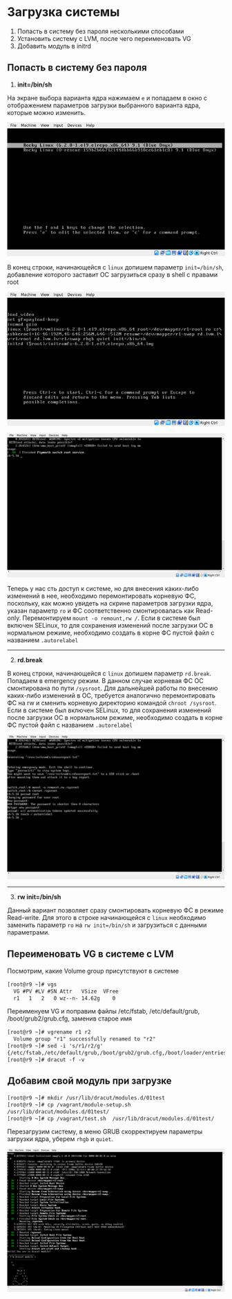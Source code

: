 # Загрузка системы
1. Попасть в систему без пароля несколькими способами
2. Установить систему с LVM, после чего переименовать VG
3. Добавить модуль в initrd
## Попасть в систему без пароля
1. **init=/bin/sh**

На экране выбора варианта ядра нажимаем `e` и попадаем в окно с отображением параметров загрузки выбранного варианта ядра, которые можно изменить.

![меню GRUB (img_1)](./images/img_1.png)

В конец строки, начинающейся с `linux` допишем параметр `init=/bin/sh`, добавление которого заставит ОС загрузиться сразу в shell с правами root

![параметры загрузки (img_2)](./images/img_2.png)

![консоль (img_3)](./images/img_3.png)

Теперь у нас сть доступ к системе, но для внесения каких-либо изменений в нее, необходимо перемонтировать корневую ФС, поскольку, как можно увидеть на скрине параметров загрузки ядра, указан параметр `ro` и ФС соответственно смонтировалась как Read-only. Перемонтируем ```mount -o remount,rw /```. Если в системе был включен SELinux, то для сохранения изменений после загрузки ОС в нормальном режиме, необходимо создать в корне ФС пустой файл с названием `.autorelabel`

---
2. **rd.break**

В конец строки, начинающейся с `linux` допишем параметр `rd.break`. Попадаем в emergency режим. В данном случае корневая ФС ОС смонтирована по пути `/sysroot`. Для дальнейшей работы по внесению каких-либо изменений в ОС, требуется аналогично перемонтировать ФС на rw и сменить корневую директорию командой `chroot /sysroot`. Если в системе был включен SELinux, то для сохранения изменений после загрузки ОС в нормальном режиме, необходимо создать в корне ФС пустой файл с названием `.autorelabel`

![консоль2 (img_4)](./images/img_4.png)

---
3. **rw init=/bin/sh**

Данный вариант позволяет сразу смонтировать корневую ФС в режиме Read-write. Для этого в строке начинающейся с `linux` необходимо заменить параметр `ro` на `rw init=/bin/sh` и загрузиться с данными параметрами.

## Переименовать VG в системе с LVM
Посмотрим, какие Volume group присутствуют в системе
```
[root@r9 ~]# vgs
  VG #PV #LV #SN Attr   VSize  VFree
  r1   1   2   0 wz--n- 14.62g    0
```
Переименуем VG и поправим файлы /etc/fstab, /etc/default/grub, /boot/grub2/grub.cfg, заменив старое имя
```
[root@r9 ~]# vgrename r1 r2
  Volume group "r1" successfully renamed to "r2"
[root@r9 ~]# sed -i 's/r1/r2/g' {/etc/fstab,/etc/default/grub,/boot/grub2/grub.cfg,/boot/loader/entries/*}
[root@r9 ~]# dracut -f -v
```
## Добавим свой модуль при загрузке
```
[root@r9 ~]# mkdir /usr/lib/dracut/modules.d/01test
[root@r9 ~]# cp /vagrant/module-setup.sh  /usr/lib/dracut/modules.d/01test/
[root@r9 ~]# cp /vagrant/test.sh  /usr/lib/dracut/modules.d/01test/
```
Перезагрузим систему, в меню GRUB скорректируем параметры загрузки ядра, уберем `rhgb` и `quiet`.

![вывод от модуля dracut (img_5)](./images/img_5.png)
